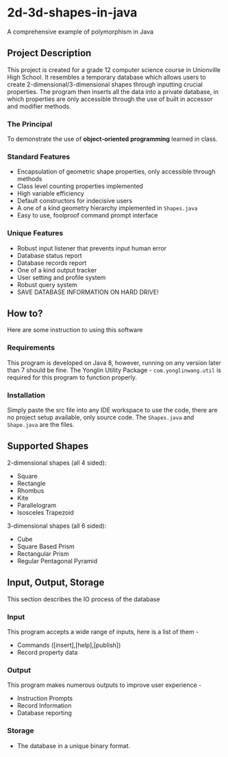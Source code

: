 # 2d-3d-shapes-in-java
A comprehensive example of polymorphism in Java

## Project Description
This project is created for a grade 12 computer science course in Unionville High School. It resembles a temporary database which allows users to create 2-dimensional/3-dimensional shapes through inputting crucial properties. The program then inserts all the data into a private database, in which properties are only accessible through the use of built in accessor and modifier methods.

### The Principal
To demonstrate the use of **object-oriented programming** learned in class.

### Standard Features
* Encapsulation of geometric shape properties, only accessible through methods
* Class level counting properties implemented
* High variable efficiency
* Default constructors for indecisive users
* A one of a kind geometry hierarchy implemented in `Shapes.java`
* Easy to use, foolproof command prompt interface

### Unique Features
* Robust input listener that prevents input human error
* Database status report
* Database records report
* One of a kind output tracker
* User setting and profile system
* Robust query system
* SAVE DATABASE INFORMATION ON HARD DRIVE!

## How to?
Here are some instruction to using this software
### Requirements
This program is developed on Java 8, however, running on any version later than 7 should be fine. The Yonglin Utility Package - `com.yonglinwang.util` is required for this program to function properly.
### Installation
Simply paste the src file into any IDE workspace to use the code, there are no project setup available, only source code. The `Shapes.java` and `Shape.java` are the files.

## Supported Shapes
2-dimensional shapes (all 4 sided):
* Square
* Rectangle
* Rhombus
* Kite
* Parallelogram
* Isosceles Trapezoid

3-dimensional shapes (all 6 sided):
* Cube
* Square Based Prism
* Rectangular Prism
* Regular Pentagonal Pyramid

## Input, Output, Storage
This section describes the IO process of the database
### Input
This program accepts a wide range of inputs, here is a list of them -
+ Commands ([insert],[help],[publish])
+ Record property data
### Output
This program makes numerous outputs to improve user experience -
+ Instruction Prompts
+ Record Information
+ Database reporting
### Storage
+ The database in a unique binary format.
